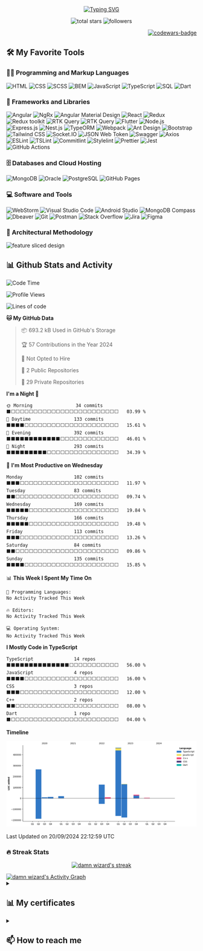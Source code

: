 <p align="center">
  <a href="https://git.io/typing-svg">
    <img src="https://readme-typing-svg.demolab.com?font=Fira+Code&weight=800&pause=1000&color=77FF11C8&center=true&vCenter=true&width=440&height=45&lines=Hello+I'm+Maksim+%F0%9F%91%8B;Full+stack+web+and+app+developer;5%2B+years+coding+experience" alt="Typing SVG" />
  </a>
</p>

<p align="center">
    <img title="Total stars on GitHub" src="https://custom-icon-badges.demolab.com/github/stars/damn-wizard?color=55960c&style=for-the-badge&labelColor=488207&logo=star" alt="total stars"  />
    <img title="Followers" src="https://custom-icon-badges.demolab.com/github/followers/damn-wizard?color=236ad3&labelColor=1155ba&style=for-the-badge&logo=person&label=Followers&logoColor=white" alt="followers"/>
<!--     <img title="Profile views" src="https://komarev.com/ghpvc/?username=damn-wizard&label=Profile%20views&color=0e75b6&style=for-the-badge" alt="profile views" /> -->
</p>

<p align="right">
    <a href="https://www.codewars.com/users/Nunik92">
        <img src="https://www.codewars.com/users/Nunik92/badges/micro" alt="codewars-badge">
    </a>
</p>

## 🛠️ My Favorite Tools

### 👨‍💻 Programming and Markup Languages
<p>
    <img src="https://img.shields.io/badge/HTML-E34F2f.svg?logo=html5&logoColor=white&style=for-the-badge" alt="HTML" >
    <img src="https://img.shields.io/badge/CSS-43a1d8.svg?logo=css3&logoColor=white&style=for-the-badge" alt="CSS" >
    <img src="https://img.shields.io/badge/SCSS-EA92BA.svg?logo=sass&logoColor=white&style=for-the-badge" alt="SCSS">
    <img src="https://custom-icon-badges.demolab.com/badge/BEM-000000.svg?logo=BEM&logoColor=white&style=for-the-badge" alt="BEM">
    <img src="https://img.shields.io/badge/JavaScript-323330?logo=javascript&logoColor=F7DF1E&style=for-the-badge" alt="JavaScript" />
    <img src="https://img.shields.io/badge/TypeScript-007ACC.svg?logo=typescript&logoColor=white&style=for-the-badge" alt="TypeScript">
    <img src="https://custom-icon-badges.demolab.com/badge/SQL-3091d0.svg?logo=database&logoColor=white&style=for-the-badge" alt="SQL">
    <img src="https://img.shields.io/badge/Dart-0175C2.svg?logo=dart&logoColor=white&style=for-the-badge" alt="Dart">
</p>

### 🧰 Frameworks and Libraries
<p>
    <img src="https://img.shields.io/badge/Angular-FFFFFF.svg?logo=angular&logoColor=AC2C2F&style=for-the-badge" alt="Angular">
    <img src="https://custom-icon-badges.demolab.com/badge/NgRx-412945.svg?logo=ngrx&style=for-the-badge" alt="NgRx">
    <img src="https://img.shields.io/badge/Angular Material Design-3f51b5.svg?logo=angular&logoColor=white&style=for-the-badge" alt="Angular Material Design">
    <img src="https://img.shields.io/badge/React-20232a.svg?logo=react&style=for-the-badge" alt="React">
    <img src="https://img.shields.io/badge/Redux-764ABC.svg?logo=redux&logoColor=%2361DAFB&style=for-the-badge" alt="Redux">
    <img src="https://img.shields.io/badge/Redux Toolkit-242526.svg?logo=redux&logoColor=7248b6&style=for-the-badge" alt="Redux toolkit">
    <img src="https://img.shields.io/badge/RTK Query-242526.svg?logo=redux&logoColor=7248b6&style=for-the-badge" alt="RTK Query">
    <img src="https://custom-icon-badges.demolab.com/badge/Effector-242526.svg?logo=effector&style=for-the-badge" alt="RTK Query">
    <img src="https://img.shields.io/badge/Flutter-%2302569B.svg?logo=flutter&logoColor=white&style=for-the-badge" alt="Flutter">
    <img src="https://img.shields.io/badge/Node.js-43853D.svg?logo=node.js&logoColor=white&style=for-the-badge" alt="Node.js">
    <img src="https://img.shields.io/badge/Express.js-404d59.svg?logo=express&logoColor=white&style=for-the-badge" alt="Express.js">
    <img src="https://img.shields.io/badge/Nest.js-000000.svg?logo=nestjs&logoColor=e0234e&style=for-the-badge" alt="Nest.js">
    <img src="https://custom-icon-badges.demolab.com/badge/TypeORM-202021.svg?logo=typeorm&logoColor=e0234e&style=for-the-badge" alt="TypeORM">
    <img src="https://img.shields.io/badge/Webpack-2b3a42.svg?logo=webpack&style=for-the-badge" alt="Webpack">
    <img src="https://custom-icon-badges.demolab.com/badge/Ant Design-FFF.svg?logo=ant&style=for-the-badge" alt="Ant Design">
    <img src="https://img.shields.io/badge/Bootstrap-7952B3.svg?logo=bootstrap&logoColor=white&style=for-the-badge" alt="Bootstrap">
    <img src="https://img.shields.io/badge/Tailwind CSS-0b1120.svg?logo=tailwindcss&style=for-the-badge" alt="Tailwind CSS">
    <img src="https://img.shields.io/badge/Socket.IO-242526.svg?logo=socket.io&style=for-the-badge" alt="Socket.IO">
    <img src="https://custom-icon-badges.demolab.com/badge/JSON Web Token-000000.svg?logo=jwt&style=for-the-badge" alt="JSON Web Token">
    <img src="https://img.shields.io/badge/Swagger-679200.svg?logo=swagger&logoColor=FFF&style=for-the-badge" alt="Swagger">
    <img src="https://img.shields.io/badge/Axios-FFF.svg?logo=axios&logoColor=5a29e4&style=for-the-badge" alt="Axios">
    <img src="https://img.shields.io/badge/ESLint-101828.svg?logo=eslint&style=for-the-badge" alt="ESLint">
    <img src="https://img.shields.io/badge/TSLint-145798.svg?style=for-the-badge" alt="TSLint">
    <img src="https://img.shields.io/badge/Commitlint-145798.svg?logo=commitlint&labelColor=000&color=121212&style=for-the-badge" alt="Commitlint">
    <img src="https://img.shields.io/badge/Stylelint-145798.svg?logo=stylelint&labelColor=000&color=121212&style=for-the-badge" alt="Stylelint">
    <img src="https://img.shields.io/badge/Prettier-1a2b34.svg?logo=prettier&style=for-the-badge" alt="Prettier">
    <img src="https://img.shields.io/badge/Jest-91747c.svg?logo=jest&logoColor=8e475a&style=for-the-badge" alt="Jest">
    <img src="https://img.shields.io/badge/GitHub Actions-2671E5.svg?logo=github actions&logoColor=white&style=for-the-badge" alt="GitHub Actions">
</p>

### 🗄️ Databases and Cloud Hosting
<p>
    <img src ="https://img.shields.io/badge/MongoDB-4ea94b.svg?logo=mongodb&logoColor=white&style=for-the-badge" alt="MongoDB">
    <img src ="https://img.shields.io/badge/Oracle-F00000.svg?logo=oracle&logoColor=white&style=for-the-badge" alt="Oracle">
    <img src ="https://img.shields.io/badge/PostgreSQL-316192.svg?logo=postgresql&logoColor=white&style=for-the-badge" alt="PostgreSQL">
    <img src="https://img.shields.io/badge/GitHub%20Pages-327FC7.svg?logo=github&logoColor=white&style=for-the-badge" alt="GitHub Pages">
</p>

### 💻 Software and Tools
<p>
    <img src="https://img.shields.io/badge/WebStorm-323236?logo=webstorm&style=for-the-badge" alt="WebStorm">
    <img src="https://img.shields.io/badge/Visual Studio Code-0078d7.svg?logo=visual-studio-code&logoColor=white&style=for-the-badge" alt="Visual Studio Code">
    <img src="https://img.shields.io/badge/Android%20Studio-008678.svg?logo=android-studio&logoColor=white&style=for-the-badge" alt="Android Studio">
    <img src ="https://img.shields.io/badge/MongoDB Compass-4ea94b.svg?logo=mongodb&logoColor=white&style=for-the-badge" alt="MongoDB Compass">
    <img src="https://custom-icon-badges.demolab.com/badge/-Dbeaver-372923?logo=dbeaver-mono&logoColor=white&style=for-the-badge" alt="Dbeaver">
    <img src="https://img.shields.io/badge/Git-F05033.svg?logo=git&logoColor=white&style=for-the-badge" alt="Git">
    <img src="https://img.shields.io/badge/Postman-FF6C37?logo=postman&logoColor=white&style=for-the-badge" alt="Postman">
    <img src="https://img.shields.io/badge/-Stack%20Overflow-FE7A16?logo=stack-overflow&logoColor=white&style=for-the-badge" alt="Stack Overflow">
    <img src="https://img.shields.io/badge/jira-%230A0FFF.svg?style=for-the-badge&logo=jira&logoColor=white" alt="Jira" />
    <img src="https://img.shields.io/badge/Figma-F24E1E?style=for-the-badge&logo=figma&logoColor=white" alt="Figma">
</p>


### 🧱 Architectural Methodology
<p>
    <img src="https://custom-icon-badges.demolab.com/badge/FSD-242526.svg?logo=fsd&style=for-the-badge" alt="feature sliced design">
</p>

## 📊 Github Stats and Activity
<!--START_SECTION:waka-->
![Code Time](http://img.shields.io/badge/Code%20Time-2%2C301%20hrs%2014%20mins-blue)

![Profile Views](http://img.shields.io/badge/Profile%20Views-0-blue)

![Lines of code](https://img.shields.io/badge/From%20Hello%20World%20I%27ve%20Written-1.1%20million%20lines%20of%20code-blue)

**🐱 My GitHub Data** 

> 📦 693.2 kB Used in GitHub's Storage 
 > 
> 🏆 57 Contributions in the Year 2024
 > 
> 🚫 Not Opted to Hire
 > 
> 📜 2 Public Repositories 
 > 
> 🔑 29 Private Repositories 
 > 
**I'm a Night 🦉** 

```text
🌞 Morning                34 commits          ⬛⬜⬜⬜⬜⬜⬜⬜⬜⬜⬜⬜⬜⬜⬜⬜⬜⬜⬜⬜⬜⬜⬜⬜⬜   03.99 % 
🌆 Daytime                133 commits         ⬛⬛⬛⬛⬜⬜⬜⬜⬜⬜⬜⬜⬜⬜⬜⬜⬜⬜⬜⬜⬜⬜⬜⬜⬜   15.61 % 
🌃 Evening                392 commits         ⬛⬛⬛⬛⬛⬛⬛⬛⬛⬛⬛⬛⬜⬜⬜⬜⬜⬜⬜⬜⬜⬜⬜⬜⬜   46.01 % 
🌙 Night                  293 commits         ⬛⬛⬛⬛⬛⬛⬛⬛⬛⬜⬜⬜⬜⬜⬜⬜⬜⬜⬜⬜⬜⬜⬜⬜⬜   34.39 % 
```
📅 **I'm Most Productive on Wednesday** 

```text
Monday                   102 commits         ⬛⬛⬛⬜⬜⬜⬜⬜⬜⬜⬜⬜⬜⬜⬜⬜⬜⬜⬜⬜⬜⬜⬜⬜⬜   11.97 % 
Tuesday                  83 commits          ⬛⬛⬜⬜⬜⬜⬜⬜⬜⬜⬜⬜⬜⬜⬜⬜⬜⬜⬜⬜⬜⬜⬜⬜⬜   09.74 % 
Wednesday                169 commits         ⬛⬛⬛⬛⬛⬜⬜⬜⬜⬜⬜⬜⬜⬜⬜⬜⬜⬜⬜⬜⬜⬜⬜⬜⬜   19.84 % 
Thursday                 166 commits         ⬛⬛⬛⬛⬛⬜⬜⬜⬜⬜⬜⬜⬜⬜⬜⬜⬜⬜⬜⬜⬜⬜⬜⬜⬜   19.48 % 
Friday                   113 commits         ⬛⬛⬛⬜⬜⬜⬜⬜⬜⬜⬜⬜⬜⬜⬜⬜⬜⬜⬜⬜⬜⬜⬜⬜⬜   13.26 % 
Saturday                 84 commits          ⬛⬛⬜⬜⬜⬜⬜⬜⬜⬜⬜⬜⬜⬜⬜⬜⬜⬜⬜⬜⬜⬜⬜⬜⬜   09.86 % 
Sunday                   135 commits         ⬛⬛⬛⬛⬜⬜⬜⬜⬜⬜⬜⬜⬜⬜⬜⬜⬜⬜⬜⬜⬜⬜⬜⬜⬜   15.85 % 
```


📊 **This Week I Spent My Time On** 

```text
💬 Programming Languages: 
No Activity Tracked This Week

🔥 Editors: 
No Activity Tracked This Week

💻 Operating System: 
No Activity Tracked This Week
```

**I Mostly Code in TypeScript** 

```text
TypeScript               14 repos            ⬛⬛⬛⬛⬛⬛⬛⬛⬛⬛⬛⬛⬛⬛⬜⬜⬜⬜⬜⬜⬜⬜⬜⬜⬜   56.00 % 
JavaScript               4 repos             ⬛⬛⬛⬛⬜⬜⬜⬜⬜⬜⬜⬜⬜⬜⬜⬜⬜⬜⬜⬜⬜⬜⬜⬜⬜   16.00 % 
CSS                      3 repos             ⬛⬛⬛⬜⬜⬜⬜⬜⬜⬜⬜⬜⬜⬜⬜⬜⬜⬜⬜⬜⬜⬜⬜⬜⬜   12.00 % 
C++                      2 repos             ⬛⬛⬜⬜⬜⬜⬜⬜⬜⬜⬜⬜⬜⬜⬜⬜⬜⬜⬜⬜⬜⬜⬜⬜⬜   08.00 % 
Dart                     1 repo              ⬛⬜⬜⬜⬜⬜⬜⬜⬜⬜⬜⬜⬜⬜⬜⬜⬜⬜⬜⬜⬜⬜⬜⬜⬜   04.00 % 
```



**Timeline**

![Lines of Code chart](https://raw.githubusercontent.com/damn-wizard/damn-wizard/main/assets/bar_graph.png)


 Last Updated on 20/09/2024 22:12:59 UTC
<!--END_SECTION:waka-->

<h3>🔥 Streak Stats</h3>

<p align="center">
    <a href="https://github.com/DenverCoder1/github-readme-streak-stats">
        <img alt="damn wizard's streak" src="https://streak-stats.demolab.com/?user=damn-wizard&theme=monokai-metallian&hide_border=true&background=161b22&dates=77FF11C8&ring=77FF11C8&fire=77FF11C8&currStreakNum=FFF&sideNums=FFF&currStreakLabel=FFF&sideLabels=FFF"/>
    </a>
</p>

<!-- <h3>💻 GitHub Profile Stats</h3>

<a href="https://github.com/anuraghazra/github-readme-stats">
    <img src="https://damnwizard-github-readme-stats.vercel.app/api/?username=damn-wizard&show_icons=true&include_all_commits=true&count_private=true&theme=react&hide_border=true&bg_color=161b22&title_color=77FF11C8&icon_color=77FF11C8" height="192px" alt="damn wizard's Github Stats"/>
</a>
<a href="https://github.com/anuraghazra/github-readme-stats">
    <img src="https://damnwizard-github-readme-stats.vercel.app/api/top-langs/?username=damn-wizard&langs_count=8&layout=compact&theme=react&hide_border=true&bg_color=161b22&title_color=77FF11C8&custom_title=damn wizard's Top1 Languages" height="192px" alt="damn wizard's Top Languages" />
</a>

<b>Note:</b> Top languages is only a metric of the languages my public code consists of and doesn't reflect experience
or skill level.
-->

<a href="https://github.com/ashutosh00710/github-readme-activity-graph">
    <img alt="damn wizard's Activity Graph" src="https://github-readme-activity-graph.cyclic.app/graph/?username=damn-wizard&bg_color=161b22&color=77FF11C8&line=77FF11C8&point=FFFFFF&hide_border=true" />
</a>

<details>
<summary><h2>📊 My certificates</h2></summary>

- [Udemy - React+Redux](https://www.udemy.com/certificate/UC-25edc36e-9aeb-458a-89ea-a16b559091eb/?utm_campaign=email&utm_source=sendgrid.com&utm_medium=email)
- [Udemy - Dart](https://www.udemy.com/certificate/UC-f5ca9ddb-a134-4b0a-884e-4f7880f886ca/?utm_campaign=email&utm_source=sendgrid.com&utm_medium=email)

</details>

<details>
<summary><h2>📫 How to reach me</h2></summary>

<a href="mailto:tka4offmax@gmail.com">
    <img alt="Email" src="https://img.shields.io/badge/Gmail-D14836?logo=gmail&logoColor=white&style=for-the-badge">
</a>

<a href="https://www.linkedin.com/in/damn-wizard">
    <img alt="LinkedIn" src="https://img.shields.io/badge/LinkedIn-%230077B5?logo=linkedin&logoColor=white&style=for-the-badge">
</a>
</details>

